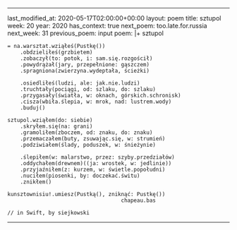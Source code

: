 ---

last_modified_at: 2020-05-17T02:00:00+00:00
layout: poem
title: sztupol
week: 20
year: 2020
has_context: true
next_poem: too.late.for.russia
next_week: 31
previous_poem: input
poem: |+
    sztupol

    = na.warsztat.wziąłeś(Pustkę())
        .obdzieliłeś(grzbietem)
        .zobaczył(to: potok, i: sam.się.rozgościł)
        .powydrążał(jary, przepełnione: gąszczem)
        .spragniona(zwierzyna.wydeptała, ścieżki)

        .osiedliłeś(ludzi, ale: jak.nie.ludzi)
        .truchtały(pociągi, od: szlaku, do: szlaku)
        .przygasały(światła, w: oknach, górskich.schronisk)
        .cisza(wbiła.ślepia, w: mrok, nad: lustrem.wody)
        .buduj()

    sztupol.wziąłem(do: siebie)
        .skryłem.się(na: grani)
        .gramoliłem(zboczem, od: znaku, do: znaku)
        .przemaczałem(buty, zsuwając.się, w: strumień)
        .podziwiałem(ślady, poduszek, w: śnieżynie)

        .ślepiłem(w: malarstwo, przez: szyby.przedziałów)
        .oddychałem(drewnem)((ja: wrostek, w: jedlinie))
        .przyjaźniłem(z: kurzem, w: świetle.popołudni)
        .nuciłem(piosenki, by: doczekać.świtu)
        .znikłem()

    kunsztownisiu!.umiesz(Pustką(), zniknąć: Pustkę())
                                        chapeau.bas

    // in Swift, by siejkowski  

---